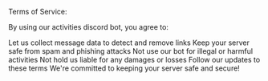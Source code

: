 Terms of Service:

By using our activities discord bot, you agree to:

Let us collect message data to detect and remove links
Keep your server safe from spam and phishing attacks
Not use our bot for illegal or harmful activities
Not hold us liable for any damages or losses
Follow our updates to these terms
We're committed to keeping your server safe and secure!
